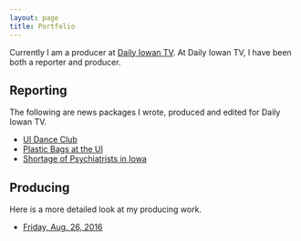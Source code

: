 ```yaml
---
layout: page
title: Portfolio
---
```




Currently I am a producer at [Daily Iowan TV](https://www.youtube.com/user/TheDailyIowan). At Daily Iowan TV, I have been both a reporter and producer.


## Reporting

The following are news packages I wrote, produced and edited for Daily Iowan TV.

* [UI Dance Club](https://youtu.be/PSW7a0dhT0c)
* [Plastic Bags at the UI](https://youtu.be/X9-X8jmiuUY)
* [Shortage of Psychiatrists in Iowa](https://youtu.be/bM6n-rLETs0)

## Producing

Here is a more detailed look at my producing work.

* [Friday, Aug. 26, 2016](https://youtu.be/_8kA7Od0LdI)

